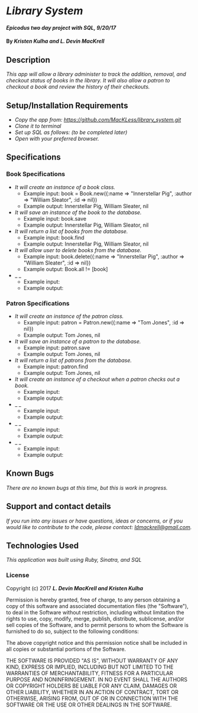 # _Library System_

#### _Epicodus two day project with SQL, 9/20/17_

#### By _**Kristen Kulha and L. Devin MacKrell**_

## Description

_This app will allow a library administer to track the addition, removal, and checkout status of books in the library. It will also allow a patron to checkout a book and review the history of their checkouts._

## Setup/Installation Requirements

* _Copy the app from: https://github.com/MacKLess/library_system.git_
* _Clone it to terminal_
* _Set up SQL as follows: (to be completed later)_
* _Open with your preferred browser._

## Specifications

### Book Specifications
* _It will create an instance of a book class._
  * Example input: book = Book.new({:name => "Innerstellar Pig", :author => "William Sleator", :id => nil})
  * Example output: Innerstellar Pig, William Sleater, nil
* _It will save an instance of the book to the database._
  * Example input: book.save
  * Example output: Innerstellar Pig, William Sleator, nil
* _It will return a list of books from the database._
  * Example input: book.find
  * Example output: Innerstellar Pig, William Sleator, nil
* _It will allow user to delete books from the database._
  * Example input: book.delete({:name => "Innerstellar Pig", :author => "William Sleater", :id => nil})
  * Example output: Book.all != [book]
* _ _
  * Example input:
  * Example output:



### Patron Specifications  
* _It will create an instance of the patron class._
  * Example input: patron = Patron.new({:name => "Tom Jones", :id => nil})
  * Example output: Tom Jones, nil
* _It will save an instance of a patron to the database._
  * Example input: patron.save
  * Example output: Tom Jones, nil
* _It will return a list of patrons from the database._
  * Example input: patron.find
  * Example output: Tom Jones, nil
* _It will create an instance of a checkout when a patron checks out a book._
  * Example input:
  * Example output:
* _ _
  * Example input:
  * Example output:
* _ _
  * Example input:
  * Example output:
* _ _
  * Example input:
  * Example output:

## Known Bugs

_There are no known bugs at this time, but this is work in progress._

## Support and contact details

_If you run into any issues or have questions, ideas or concerns, or if you would like to contribute to the code, please contact: ldmackrell@gmail.com._

## Technologies Used

_This application was built using Ruby, Sinatra, and SQL_

### License

Copyright (c) 2017 **_L. Devin MacKrell and Kristen Kulha_**

Permission is hereby granted, free of charge, to any person obtaining a copy
of this software and associated documentation files (the "Software"), to deal
in the Software without restriction, including without limitation the rights
to use, copy, modify, merge, publish, distribute, sublicense, and/or sell
copies of the Software, and to permit persons to whom the Software is
furnished to do so, subject to the following conditions:

The above copyright notice and this permission notice shall be included in all
copies or substantial portions of the Software.

THE SOFTWARE IS PROVIDED "AS IS", WITHOUT WARRANTY OF ANY KIND, EXPRESS OR
IMPLIED, INCLUDING BUT NOT LIMITED TO THE WARRANTIES OF MERCHANTABILITY,
FITNESS FOR A PARTICULAR PURPOSE AND NONINFRINGEMENT. IN NO EVENT SHALL THE
AUTHORS OR COPYRIGHT HOLDERS BE LIABLE FOR ANY CLAIM, DAMAGES OR OTHER
LIABILITY, WHETHER IN AN ACTION OF CONTRACT, TORT OR OTHERWISE, ARISING FROM,
OUT OF OR IN CONNECTION WITH THE SOFTWARE OR THE USE OR OTHER DEALINGS IN THE
SOFTWARE.
